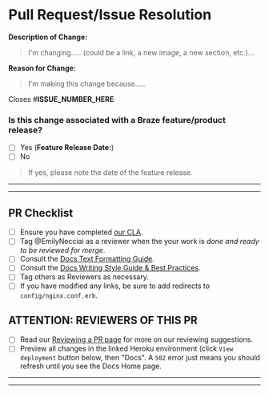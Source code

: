 # Pull Request/Issue Resolution

**Description of Change:**
> I'm changing..... (could be a link, a new image, a new section, etc.)...


**Reason for Change:**
> I'm making this change because.....


Closes #**ISSUE_NUMBER_HERE**

### Is this change associated with a Braze feature/product release?
- [ ] Yes (__Feature Release Date:__)
- [ ] No

> If yes, please note the date of the feature release.


---
---

## PR Checklist
- [ ] Ensure you have completed [our CLA](https://www.braze.com/docs/cla/).
- [ ] Tag @EmilyNecciai as a reviewer when the your work is _done and ready to be reviewed for merge_.
- [ ] Consult the [Docs Text Formatting Guide](https://github.com/Appboy/success/wiki/Docs-Text-Formatting-Guide).
- [ ] Consult the [Docs Writing Style Guide & Best Practices](https://github.com/Appboy/success/wiki/Writing-Style-Guide-&-Best-Practices).
- [ ] Tag others as Reviewers as necessary.
- [ ] If you have modified any links, be sure to add redirects to `config/nginx.conf.erb`.

## ATTENTION: REVIEWERS OF THIS PR
- [ ] Read our [Reviewing a PR page](https://github.com/Appboy/braze-docs/wiki/Reviewing-a-PR) for more on our reviewing suggestions.
- [ ] Preview all changes in the linked Heroku environment (click `View deployment` button below, then "Docs". A `502` error just means you should refresh until you see the Docs Home page.
---
---

<!-- Thanks for filling me out! If you have any thoughts on how to improve this template, please file an issue or reach out to @EmilyNecciai. -->
